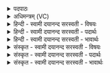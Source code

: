 <details><summary>पदपाठः</summary>

यवा॑नाम्। भा॒गः। अ॒सि॒। अय॑वानाम्। आधि॑पत्य॒मित्याधि॑ऽपत्यम्। प्र॒जा इति॑ प्र॒ऽजाः। स्पृ॒ताः। च॒तु॒श्व॒त्वा॒रि॒ꣳश इति॑ चतुःऽच॒त्वा॒रि॒ꣳशः। स्तोमः॑। ऋ॒भू॒णाम्। भा॒गः। अ॒सि॒। विश्वे॑षाम्। दे॒वाना॑म्। आधि॑पत्य॒मित्याधि॑ऽपत्यम्। भू॒तम्। स्पृ॒तम्। त्र॒य॒स्त्रि॒ꣳश इति॑ त्रयःऽस्त्रि॒ꣳशः। स्तोमः॑। २६।
</details>

<details><summary>अधिमन्त्रम् (VC)</summary>

- ऋभवो देवताः
- विश्वदेव ऋषिः
- निचृदतिजगती
- निषादः
</details>

<details><summary>हिन्दी - स्वामी दयानन्द सरस्वती  - विषयः</summary>

फिर वह शरद् ऋतु में कैसे वर्त्तें, यह विषय अगले मन्त्र में कहा है ॥
</details>

<details><summary>हिन्दी - स्वामी दयानन्द सरस्वती  - पदार्थः</summary>

पदार्थान्वयभाषाः -  हे मनुष्य ! जो तू (यवानाम्) मिले हुए पदार्थों का (भागः) सेवन करने हारा शरद् ऋतु के समान (असि) है, जो (अयवानाम्) पृथक्-पृथक् धर्मवाले पदार्थों के (आधिपत्यम्) अधिकार को प्राप्त होकर प्रीति से (प्रजाः) पालने योग्य प्रजाओं को (स्पृताः) प्रेमयुक्त करता है, जो (चतुश्चत्वारिंशः) चवालीस संख्या का पूर्ण करनेवाला (स्तोमः) स्तुति के योग्य (ऋभूणाम्) बुद्धिमानों के (भागः) सेवने योग्य (असि) है, (विश्वेषाम्) सब (देवानाम्) विद्वानों के (भूतम्) हो चुके (स्पृतम्) सेवन किये हुए (आधिपत्यम्) अधिकार को प्राप्त होकर जो (त्रयस्त्रिंशः) तेंतीस संख्या का पूरक (स्तोमः) स्तुति के विषय के समान (असि) है, सो तू हम लोगों से सत्कार के योग्य है ॥२६ ॥
</details>

<details><summary>हिन्दी - स्वामी दयानन्द सरस्वती  - भावार्थः</summary>

भावार्थभाषाः -  इस मन्त्र में वाचकलुप्तोपमालङ्कार है। मनुष्यों को चाहिये कि जो ये पीछे के मन्त्र में शरद् ऋतु के गुण कहे हैं, उन को यथावत् सेवन करें। यह शरद् ऋतु का व्याख्यान पूरा हुआ ॥२६ ॥
</details>

<details><summary>संस्कृत - स्वामी दयानन्द सरस्वती  - विषयः</summary>

पुनः स शरदि कथं वर्त्तेतेत्याह ॥
</details>

<details><summary>संस्कृत - स्वामी दयानन्द सरस्वती  - पदार्थः</summary>

पदार्थान्वयभाषाः -  हे मनुष्य ! यस्त्वं यवानां भागः शरदृतुरिवासि, योऽयवानामाधिपत्यं प्राप्य प्रजाः स्पृताः करोति, यश्चतुश्चत्वारिंश स्तोम ऋभूणां भागोऽसि, विश्वेषां देवानां भूतं स्पृतमाधिपत्यं प्राप्य यस्त्रयस्त्रिंशः स्तोमोऽसि, स त्वमस्माभिः सत्कर्त्तव्यः ॥२६ ॥
</details>

<details><summary>संस्कृत - स्वामी दयानन्द सरस्वती  - भावार्थः</summary>

भावार्थभाषाः -  अत्र वाचकलुप्तोपमालङ्कारः। मनुष्यैर्य इमे शरदृतोर्गुणा उक्तास्ते यथावत् सेवनीया इति ॥२६ ॥
</details>